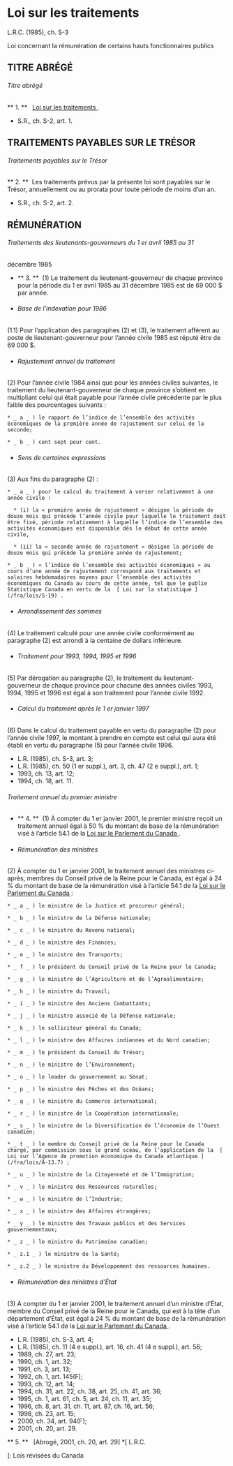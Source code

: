 #  Loi sur les traitements

L.R.C.  (1985), ch. S-3

Loi concernant la rémunération de certains hauts fonctionnaires publics

##  TITRE ABRÉGÉ

######  Titre abrégé

** 1\.  **    [ Loi sur les traitements ](/fra/lois/S-3) . 

  * S.R., ch. S-2, art. 1. 

##  TRAITEMENTS PAYABLES SUR LE TRÉSOR

######  Traitements payables sur le Trésor

** 2\.  **  Les traitements prévus par la présente loi sont payables sur le Trésor, annuellement ou au prorata pour toute période de moins d’un an. 

  * S.R., ch. S-2, art. 2. 

##  RÉMUNÉRATION

######  Traitements des lieutenants-gouverneurs du 1  er  avril 1985 au 31
décembre 1985

  * ** 3\.  **  (1) Le traitement du lieutenant-gouverneur de chaque province pour la période du 1  er  avril 1985 au 31 décembre 1985 est de 69 000 $ par année. 

  * ######  Base de l’indexation pour 1986 

(1.1) Pour l’application des paragraphes (2) et (3), le traitement afférent au
poste de lieutenant-gouverneur pour l’année civile 1985 est réputé être de 69
000 $.

  * ######  Rajustement annuel du traitement 

(2) Pour l’année civile 1984 ainsi que pour les années civiles suivantes, le
traitement du lieutenant-gouverneur de chaque province s’obtient en
multipliant celui qui était payable pour l’année civile précédente par le plus
faible des pourcentages suivants :

    * _ a _ ) le rapport de l’indice de l’ensemble des activités économiques de la première année de rajustement sur celui de la seconde; 

    * _ b _ ) cent sept pour cent. 

  * ######  Sens de certaines expressions 

(3) Aux fins du paragraphe (2) :

    * _ a _ ) pour le calcul du traitement à verser relativement à une année civile : 

      * (i) la « première année de rajustement » désigne la période de douze mois qui précède l’année civile pour laquelle le traitement doit être fixé, période relativement à laquelle l’indice de l’ensemble des activités économiques est disponible dès le début de cette année civile, 

      * (ii) la « seconde année de rajustement » désigne la période de douze mois qui précède la première année de rajustement; 

    * _ b _ ) « l’indice de l’ensemble des activités économiques » au cours d’une année de rajustement correspond aux traitements et salaires hebdomadaires moyens pour l’ensemble des activités économiques du Canada au cours de cette année, tel que le publie Statistique Canada en vertu de la  [ Loi sur la statistique ](/fra/lois/S-19) . 

  * ######  Arrondissement des sommes 

(4) Le traitement calculé pour une année civile conformément au paragraphe (2)
est arrondi à la centaine de dollars inférieure.

  * ######  Traitement pour 1993, 1994, 1995 et 1996 

(5) Par dérogation au paragraphe (2), le traitement du lieutenant-gouverneur
de chaque province pour chacune des années civiles 1993, 1994, 1995 et 1996
est égal à son traitement pour l’année civile 1992.

  * ######  Calcul du traitement après le 1  er  janvier 1997 

(6) Dans le calcul du traitement payable en vertu du paragraphe (2) pour
l’année civile 1997, le montant à prendre en compte est celui qui aura été
établi en vertu du paragraphe (5) pour l’année civile 1996.

  * L.R. (1985), ch. S-3, art. 3; 
  * L.R. (1985), ch. 50 (1  er  suppl.), art. 3, ch. 47 (2  e  suppl.), art. 1; 
  * 1993, ch. 13, art. 12; 
  * 1994, ch. 18, art. 11. 

######  Traitement annuel du premier ministre

  * ** 4\.  **  (1) À compter du 1  er  janvier 2001, le premier ministre reçoit un traitement annuel égal à 50 % du montant de base de la rémunération visé à l’article 54.1 de la  [ Loi sur le Parlement du Canada ](/fra/lois/P-1) . 

  * ######  Rémunération des ministres 

(2) À compter du 1  er  janvier 2001, le traitement annuel des ministres ci-
après, membres du Conseil privé de la Reine pour le Canada, est égal à 24 % du
montant de base de la rémunération visé à l’article 54.1 de la  [ Loi sur le
Parlement du Canada ](/fra/lois/P-1) :

    * _ a _ ) le ministre de la Justice et procureur général; 

    * _ b _ ) le ministre de la Défense nationale; 

    * _ c _ ) le ministre du Revenu national; 

    * _ d _ ) le ministre des Finances; 

    * _ e _ ) le ministre des Transports; 

    * _ f _ ) le président du Conseil privé de la Reine pour le Canada; 

    * _ g _ ) le ministre de l’Agriculture et de l’Agroalimentaire; 

    * _ h _ ) le ministre du Travail; 

    * _ i _ ) le ministre des Anciens Combattants; 

    * _ j _ ) le ministre associé de la Défense nationale; 

    * _ k _ ) le solliciteur général du Canada; 

    * _ l _ ) le ministre des Affaires indiennes et du Nord canadien; 

    * _ m _ ) le président du Conseil du Trésor; 

    * _ n _ ) le ministre de l’Environnement; 

    * _ o _ ) le leader du gouvernement au Sénat; 

    * _ p _ ) le ministre des Pêches et des Océans; 

    * _ q _ ) le ministre du Commerce international; 

    * _ r _ ) le ministre de la Coopération internationale; 

    * _ s _ ) le ministre de la Diversification de l’économie de l’Ouest canadien; 

    * _ t _ ) le membre du Conseil privé de la Reine pour le Canada chargé, par commission sous le grand sceau, de l’application de la  [ Loi sur l’Agence de promotion économique du Canada atlantique ](/fra/lois/A-13.7) ; 

    * _ u _ ) le ministre de la Citoyenneté et de l’Immigration; 

    * _ v _ ) le ministre des Ressources naturelles; 

    * _ w _ ) le ministre de l’Industrie; 

    * _ x _ ) le ministre des Affaires étrangères; 

    * _ y _ ) le ministre des Travaux publics et des Services gouvernementaux; 

    * _ z _ ) le ministre du Patrimoine canadien; 

    * _ z.1 _ ) le ministre de la Santé; 

    * _ z.2 _ ) le ministre du Développement des ressources humaines. 

  * ######  Rémunération des ministres d’État 

(3) À compter du 1  er  janvier 2001, le traitement annuel d’un ministre
d’État, membre du Conseil privé de la Reine pour le Canada, qui est à la tête
d’un département d’État, est égal à 24 % du montant de base de la rémunération
visé à l’article 54.1 de la  [ Loi sur le Parlement du Canada ](/fra/lois/P-1)
.

  * L.R. (1985), ch. S-3, art. 4; 
  * L.R. (1985), ch. 11 (4  e  suppl.), art. 16, ch. 41 (4  e  suppl.), art. 56; 
  * 1989, ch. 27, art. 23; 
  * 1990, ch. 1, art. 32; 
  * 1991, ch. 3, art. 13; 
  * 1992, ch. 1, art. 145(F); 
  * 1993, ch. 12, art. 14; 
  * 1994, ch. 31, art. 22, ch. 38, art. 25, ch. 41, art. 36; 
  * 1995, ch. 1, art. 61, ch. 5, art. 24, ch. 11, art. 35; 
  * 1996, ch. 8, art. 31, ch. 11, art. 87, ch. 16, art. 56; 
  * 1998, ch. 23, art. 15; 
  * 2000, ch. 34, art. 94(F); 
  * 2001, ch. 20, art. 29. 

** 5\.  **    [Abrogé, 2001, ch. 20, art. 29] 
  *[
  L.R.C.

 ]: Lois révisées du Canada

